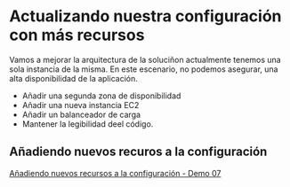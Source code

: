# Actualizando nuestra configuración con más recursos

Vamos a mejorar la arquitectura de la soluciñon actualmente tenemos una sola instancia de la misma. En este escenario, no podemos asegurar, una alta disponibilidad de la aplicación.

* Añadir una segunda zona de disponibilidad
* Añadir una nueva instancia EC2
* Añadir un balanceador de carga
* Mantener la legibilidad deel código.

## Añadiendo nuevos recuros a la configuración

[Añadiendo nuevos recursos a la configuración - Demo 07](07-demo.md)